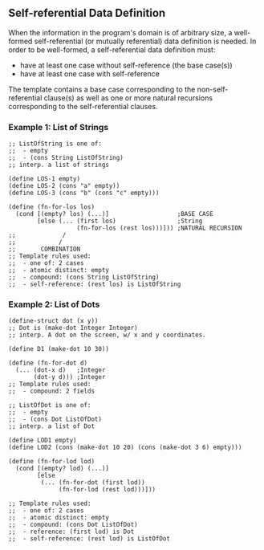 ## Self-referential Data Definition

When the information in the program's domain is of arbitrary size, a well-formed self-referential (or mutually referential) data definition is needed. In order to be well-formed, a self-referential data definition must:

- have at least one case without self-reference (the base case(s))
- have at least one case with self-reference

The template contains a base case corresponding to the non-self-referential clause(s) as well as one or more natural recursions corresponding to the self-referential clauses.

### Example 1: List of Strings

```racket
;; ListOfString is one of:
;;  - empty
;;  - (cons String ListOfString)
;; interp. a list of strings

(define LOS-1 empty)
(define LOS-2 (cons "a" empty))
(define LOS-3 (cons "b" (cons "c" empty)))

(define (fn-for-los los)
  (cond [(empty? los) (...)]                   ;BASE CASE
        [else (... (first los)                 ;String
                   (fn-for-los (rest los)))])) ;NATURAL RECURSION
;;             /
;;            /
;;       COMBINATION
;; Template rules used:
;;  - one of: 2 cases
;;  - atomic distinct: empty
;;  - compound: (cons String ListOfString)
;;  - self-reference: (rest los) is ListOfString
```

### Example 2: List of Dots

```racket
(define-struct dot (x y))
;; Dot is (make-dot Integer Integer)
;; interp. A dot on the screen, w/ x and y coordinates.

(define D1 (make-dot 10 30))

(define (fn-for-dot d)
  (... (dot-x d)   ;Integer
       (dot-y d))) ;Integer
;; Template rules used:
;;  - compound: 2 fields

;; ListOfDot is one of:
;;  - empty
;;  - (cons Dot ListOfDot)
;; interp. a list of Dot

(define LOD1 empty)
(define LOD2 (cons (make-dot 10 20) (cons (make-dot 3 6) empty)))

(define (fn-for-lod lod)
  (cond [(empty? lod) (...)]
        [else
         (... (fn-for-dot (first lod))
              (fn-for-lod (rest lod)))]))

;; Template rules used:
;;  - one of: 2 cases
;;  - atomic distinct: empty
;;  - compound: (cons Dot ListOfDot)
;;  - reference: (first lod) is Dot 
;;  - self-reference: (rest lod) is ListOfDot
```